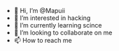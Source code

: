 - 👋 Hi, I’m @Mapuii
- 👀 I’m interested in hacking
- 🌱 I’m currently learning scince
- 💞️ I’m looking to collaborate on me
- 📫 How to reach me

<!---
Mapuii/Mapuii is a ✨ special ✨ repository because its `README.md` (this file) appears on your GitHub profile.
You can click the Preview link to take a look at your changes.
--->
